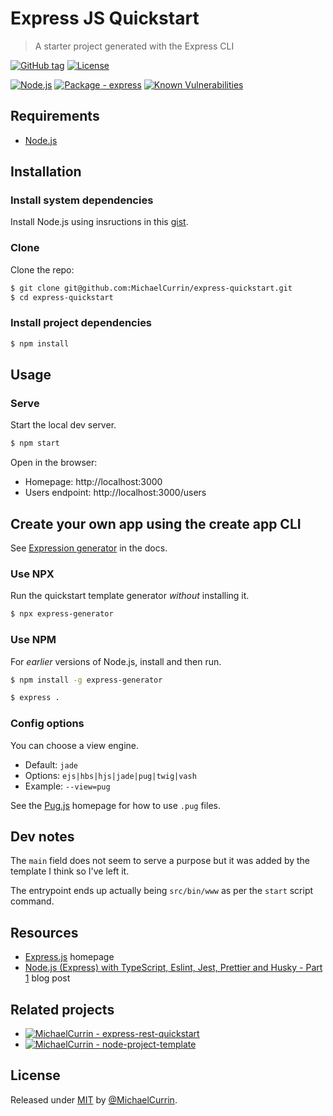# Express JS Quickstart
> A starter project generated with the Express CLI

[![GitHub tag](https://img.shields.io/github/tag/MichaelCurrin/express-quickstart?include_prereleases&sort=semver)](https://github.com/MichaelCurrin/express-quickstart/releases/)
[![License ](https://img.shields.io/badge/License-MIT-blue)](#license)

[![Node.js](https://img.shields.io/badge/Node.js->=12-blue?logo=node.js&logoColor=white)](https://nodejs.org)
[![Package - express](https://img.shields.io/github/package-json/dependency-version/MichaelCurrin/express-quickstart/express?logo=express&logoColor=white)](https://www.npmjs.com/package/express)
[![Known Vulnerabilities](https://snyk.io/test/github/MichaelCurrin/express-quickstart/badge.svg)](https://snyk.io/test/github/MichaelCurrin/express-quickstart)


## Requirements

- [Node.js](https://nodejs.org)


## Installation

### Install system dependencies

Install Node.js using insructions in this [gist](https://gist.github.com/MichaelCurrin/aa1fc56419a355972b96bce23f3bccba).

### Clone

Clone the repo:

```sh
$ git clone git@github.com:MichaelCurrin/express-quickstart.git
$ cd express-quickstart
```

### Install project dependencies

```sh
$ npm install
```


## Usage

### Serve

Start the local dev server.

```sh
$ npm start
```

Open in the browser:

- Homepage: http://localhost:3000
- Users endpoint: http://localhost:3000/users


## Create your own app using the create app CLI

See [Expression generator](https://expressjs.com/en/starter/generator.html) in the docs.

### Use NPX

Run the quickstart template generator _without_ installing it.

```sh
$ npx express-generator
```

### Use NPM

For _earlier_ versions of Node.js, install and then run.

```sh
$ npm install -g express-generator
```

```sh
$ express .
```

### Config options

You can choose a view engine.

- Default: `jade`
- Options: `ejs|hbs|hjs|jade|pug|twig|vash`
- Example: `--view=pug`

See the [Pug.js](https://pugjs.org/) homepage for how to use `.pug` files.


## Dev notes

The `main` field does not seem to serve a purpose but it was added by the template I think so I've left it.

The entrypoint ends up actually being `src/bin/www` as per the `start` script command.


## Resources

- [Express.js](https://expressjs.com/) homepage
- [Node.js (Express) with TypeScript, Eslint, Jest, Prettier and Husky - Part 1](https://dev.to/ornio/node-js-express-with-typescript-eslint-jest-prettier-and-husky-part-1-1lin) blog post


## Related projects

- [![MichaelCurrin - express-rest-quickstart](https://img.shields.io/static/v1?label=MichaelCurrin&message=express-rest-quickstart&color=blue&logo=github)](https://github.com/MichaelCurrin/express-rest-quickstart)
- [![MichaelCurrin - node-project-template](https://img.shields.io/static/v1?label=MichaelCurrin&message=node-project-template&color=blue&logo=github)](https://github.com/MichaelCurrin/node-project-template)


## License

Released under [MIT](/LICENSE) by [@MichaelCurrin](https://github.com/MichaelCurrin).
